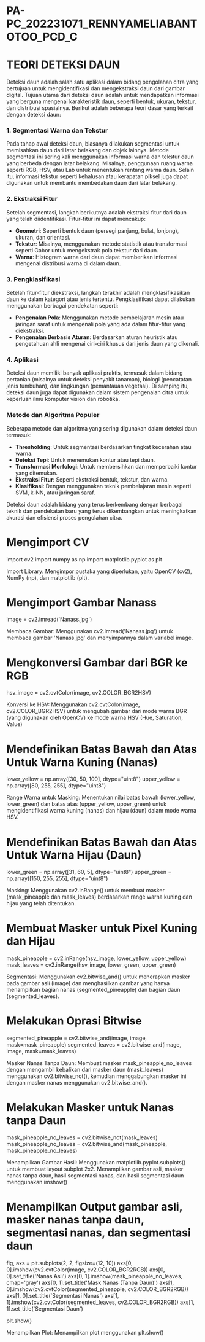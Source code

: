 # PA-PC_202231071_RENNYAMELIABANTOTOO_PCD_C

# TEORI DETEKSI DAUN
Deteksi daun adalah salah satu aplikasi dalam bidang pengolahan citra yang bertujuan untuk mengidentifikasi dan mengekstraksi daun dari gambar digital. Tujuan utama dari deteksi daun adalah untuk mendapatkan informasi yang berguna mengenai karakteristik daun, seperti bentuk, ukuran, tekstur, dan distribusi spasialnya. Berikut adalah beberapa teori dasar yang terkait dengan deteksi daun:

### 1. Segmentasi Warna dan Tekstur
Pada tahap awal deteksi daun, biasanya dilakukan segmentasi untuk memisahkan daun dari latar belakang dan objek lainnya. Metode segmentasi ini sering kali menggunakan informasi warna dan tekstur daun yang berbeda dengan latar belakang. Misalnya, penggunaan ruang warna seperti RGB, HSV, atau Lab untuk menentukan rentang warna daun. Selain itu, informasi tekstur seperti kehalusan atau kerapatan piksel juga dapat digunakan untuk membantu membedakan daun dari latar belakang.

### 2. Ekstraksi Fitur
Setelah segmentasi, langkah berikutnya adalah ekstraksi fitur dari daun yang telah diidentifikasi. Fitur-fitur ini dapat mencakup:
- **Geometri**: Seperti bentuk daun (persegi panjang, bulat, lonjong), ukuran, dan orientasi.
- **Tekstur**: Misalnya, menggunakan metode statistik atau transformasi seperti Gabor untuk mengekstrak pola tekstur dari daun.
- **Warna**: Histogram warna dari daun dapat memberikan informasi mengenai distribusi warna di dalam daun.

### 3. Pengklasifikasi
Setelah fitur-fitur diekstraksi, langkah terakhir adalah mengklasifikasikan daun ke dalam kategori atau jenis tertentu. Pengklasifikasi dapat dilakukan menggunakan berbagai pendekatan seperti:
- **Pengenalan Pola**: Menggunakan metode pembelajaran mesin atau jaringan saraf untuk mengenali pola yang ada dalam fitur-fitur yang diekstraksi.
- **Pengenalan Berbasis Aturan**: Berdasarkan aturan heuristik atau pengetahuan ahli mengenai ciri-ciri khusus dari jenis daun yang dikenali.

### 4. Aplikasi
Deteksi daun memiliki banyak aplikasi praktis, termasuk dalam bidang pertanian (misalnya untuk deteksi penyakit tanaman), biologi (pencatatan jenis tumbuhan), dan lingkungan (pemantauan vegetasi). Di samping itu, deteksi daun juga dapat digunakan dalam sistem pengenalan citra untuk keperluan ilmu komputer vision dan robotika.

### Metode dan Algoritma Populer
Beberapa metode dan algoritma yang sering digunakan dalam deteksi daun termasuk:
- **Thresholding**: Untuk segmentasi berdasarkan tingkat kecerahan atau warna.
- **Deteksi Tepi**: Untuk menemukan kontur atau tepi daun.
- **Transformasi Morfologi**: Untuk membersihkan dan memperbaiki kontur yang ditemukan.
- **Ekstraksi Fitur**: Seperti ekstraksi bentuk, tekstur, dan warna.
- **Klasifikasi**: Dengan menggunakan teknik pembelajaran mesin seperti SVM, k-NN, atau jaringan saraf.

Deteksi daun adalah bidang yang terus berkembang dengan berbagai teknik dan pendekatan baru yang terus dikembangkan untuk meningkatkan akurasi dan efisiensi proses pengolahan citra.

# Mengimport CV
import cv2
import numpy as np
import matplotlib.pyplot as plt

Import Library: Mengimpor pustaka yang diperlukan, yaitu OpenCV (cv2), NumPy (np), dan matplotlib (plt).

# Mengimport Gambar Nanass
image = cv2.imread('Nanass.jpg')

Membaca Gambar: Menggunakan cv2.imread('Nanass.jpg') untuk membaca gambar 'Nanass.jpg' dan menyimpannya dalam variabel image.

# Mengkonversi Gambar dari BGR ke RGB
hsv_image = cv2.cvtColor(image, cv2.COLOR_BGR2HSV)

Konversi ke HSV: Menggunakan cv2.cvtColor(image, cv2.COLOR_BGR2HSV) untuk mengubah gambar dari mode warna BGR (yang digunakan oleh OpenCV) ke mode warna HSV (Hue, Saturation, Value)

# Mendefinikan Batas Bawah dan Atas Untuk Warna Kuning (Nanas)
lower_yellow = np.array([30, 50, 100], dtype="uint8")
upper_yellow = np.array([80, 255, 255], dtype="uint8")

Range Warna untuk Masking: Menentukan nilai batas bawah (lower_yellow, lower_green) dan batas atas (upper_yellow, upper_green) untuk mengidentifikasi warna kuning (nanas) dan hijau (daun) dalam mode warna HSV.

# Mendefinikan Batas Bawah dan Atas Untuk Warna Hijau (Daun)
lower_green = np.array([31, 60, 5], dtype="uint8")
upper_green = np.array([150, 255, 255], dtype="uint8")

Masking: Menggunakan cv2.inRange() untuk membuat masker (mask_pineapple dan mask_leaves) berdasarkan range warna kuning dan hijau yang telah ditentukan.

# Membuat Masker untuk Pixel Kuning dan Hijau
mask_pineapple = cv2.inRange(hsv_image, lower_yellow, upper_yellow)
mask_leaves = cv2.inRange(hsv_image, lower_green, upper_green)

Segmentasi: Menggunakan cv2.bitwise_and() untuk menerapkan masker pada gambar asli (image) dan menghasilkan gambar yang hanya menampilkan bagian nanas (segmented_pineapple) dan bagian daun (segmented_leaves).

# Melakukan Oprasi Bitwise
segmented_pineapple = cv2.bitwise_and(image, image, mask=mask_pineapple)
segmented_leaves = cv2.bitwise_and(image, image, mask=mask_leaves)

Masker Nanas Tanpa Daun: Membuat masker mask_pineapple_no_leaves dengan mengambil kebalikan dari masker daun (mask_leaves) menggunakan cv2.bitwise_not(), kemudian menggabungkan masker ini dengan masker nanas menggunakan cv2.bitwise_and().

# Melakukan Masker untuk Nanas tanpa Daun
mask_pineapple_no_leaves = cv2.bitwise_not(mask_leaves)
mask_pineapple_no_leaves = cv2.bitwise_and(mask_pineapple, mask_pineapple_no_leaves)

Menampilkan Gambar Hasil: Menggunakan matplotlib.pyplot.subplots() untuk membuat layout subplot 2x2. Menampilkan gambar asli, masker nanas tanpa daun, hasil segmentasi nanas, dan hasil segmentasi daun menggunakan imshow()

# Menampilkan Output gambar asli, masker nanas tanpa daun, segmentasi nanas, dan segmentasi daun
fig, axs = plt.subplots(2, 2, figsize=(12, 10))
axs[0, 0].imshow(cv2.cvtColor(image, cv2.COLOR_BGR2RGB))
axs[0, 0].set_title('Nanas Asli')
axs[0, 1].imshow(mask_pineapple_no_leaves, cmap='gray')
axs[0, 1].set_title('Mask Nanas (Tanpa Daun)')
axs[1, 0].imshow(cv2.cvtColor(segmented_pineapple, cv2.COLOR_BGR2RGB))
axs[1, 0].set_title('Segmentasi Nanas')
axs[1, 1].imshow(cv2.cvtColor(segmented_leaves, cv2.COLOR_BGR2RGB))
axs[1, 1].set_title('Segmentasi Daun')

plt.show()

Menampilkan Plot: Menampilkan plot menggunakan plt.show()




